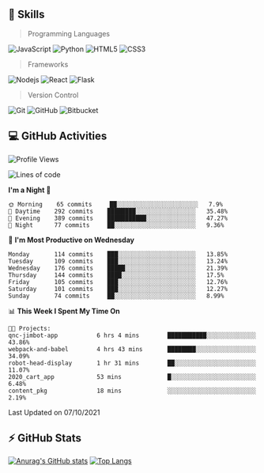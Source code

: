 ## :rocket: Skills<br/>

> Programming Languages

![JavaScript](https://img.shields.io/badge/-JavaScript-%23F7DF1C?style=for-the-badge&logo=javascript&logoColor=white)
![Python](https://img.shields.io/badge/python%20-%2314354C.svg?&style=for-the-badge&logo=python&logoColor=white)
![HTML5](https://img.shields.io/badge/html5%20-%23E34F26.svg?&style=for-the-badge&logo=html5&logoColor=white)
![CSS3](https://img.shields.io/badge/css3%20-%231572B6.svg?&style=for-the-badge&logo=css3&logoColor=white)

> Frameworks

![Nodejs](https://img.shields.io/badge/node.js%20-%2343853D.svg?&style=for-the-badge&logo=node.js&logoColor=white)
![React](https://img.shields.io/badge/React-20232A?style=for-the-badge&logo=react&logoColor=61DAFB)
![Flask](https://img.shields.io/badge/flask%20-%23000.svg?&style=for-the-badge&logo=flask&logoColor=white)

> Version Control

![Git](https://img.shields.io/badge/git%20-%23F05033.svg?&style=for-the-badge&logo=git&logoColor=white)
![GitHub](https://img.shields.io/badge/github%20-%23121011.svg?&style=for-the-badge&logo=github&logoColor=white)
![Bitbucket](https://img.shields.io/badge/bitbucket%20-%230047B3.svg?&style=for-the-badge&logo=bitbucket&logoColor=white)

## :computer: GitHub Activities<br/>

<!--START_SECTION:waka-->
![Profile Views](http://img.shields.io/badge/Profile%20Views-1-blue)

![Lines of code](https://img.shields.io/badge/From%20Hello%20World%20I%27ve%20Written-973333%20lines%20of%20code-blue)

**I'm a Night 🦉** 

```text
🌞 Morning    65 commits     ██░░░░░░░░░░░░░░░░░░░░░░░   7.9% 
🌆 Daytime    292 commits    ████████░░░░░░░░░░░░░░░░░   35.48% 
🌃 Evening    389 commits    ███████████░░░░░░░░░░░░░░   47.27% 
🌙 Night      77 commits     ██░░░░░░░░░░░░░░░░░░░░░░░   9.36%

```
📅 **I'm Most Productive on Wednesday** 

```text
Monday       114 commits    ███░░░░░░░░░░░░░░░░░░░░░░   13.85% 
Tuesday      109 commits    ███░░░░░░░░░░░░░░░░░░░░░░   13.24% 
Wednesday    176 commits    █████░░░░░░░░░░░░░░░░░░░░   21.39% 
Thursday     144 commits    ████░░░░░░░░░░░░░░░░░░░░░   17.5% 
Friday       105 commits    ███░░░░░░░░░░░░░░░░░░░░░░   12.76% 
Saturday     101 commits    ███░░░░░░░░░░░░░░░░░░░░░░   12.27% 
Sunday       74 commits     ██░░░░░░░░░░░░░░░░░░░░░░░   8.99%

```


📊 **This Week I Spent My Time On** 

```text
🐱‍💻 Projects: 
qnc-jimbot-app           6 hrs 4 mins        ███████████░░░░░░░░░░░░░░   43.86% 
webpack-and-babel        4 hrs 43 mins       ████████░░░░░░░░░░░░░░░░░   34.09% 
robot-head-display       1 hr 31 mins        ██░░░░░░░░░░░░░░░░░░░░░░░   11.07% 
2020_cart_app            53 mins             █░░░░░░░░░░░░░░░░░░░░░░░░   6.48% 
content_pkg              18 mins             ░░░░░░░░░░░░░░░░░░░░░░░░░   2.19%

```


 Last Updated on 07/10/2021
<!--END_SECTION:waka-->


## :zap: GitHub Stats<br/>
    
[![Anurag's GitHub stats](https://github-readme-stats.vercel.app/api?username=star6973&show_icons=true&theme=prussian)](https://github.com/star6973/github-readme-stats)
[![Top Langs](https://github-readme-stats.vercel.app/api/top-langs/?username=star6973&layout=compact&hide=jupyter%20notebook,html,css,scss&langs_count=4&theme=prussian)](https://github.com/star6973/github-readme-stats)
